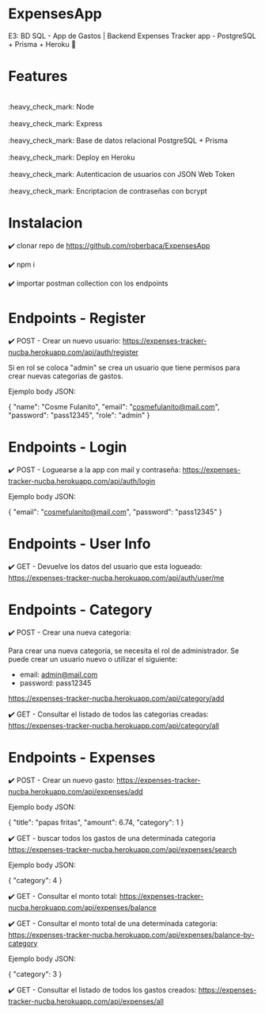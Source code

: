 # ExpensesApp
E3: BD SQL - App de Gastos | Backend
Expenses Tracker app - PostgreSQL + Prisma + Heroku :rocket:

# Features

<br>
:heavy_check_mark: Node
</br>
<br>
:heavy_check_mark: Express
</br>
<br>
:heavy_check_mark: Base de datos relacional PostgreSQL + Prisma
</br>
<br>
:heavy_check_mark: Deploy en Heroku
</br>
<br>
:heavy_check_mark: Autenticacion de usuarios con JSON Web Token
</br>
<br>
:heavy_check_mark: Encriptacion de contraseñas con bcrypt
</br>



# Instalacion

:heavy_check_mark: clonar repo de https://github.com/roberbaca/ExpensesApp

:heavy_check_mark: npm i

:heavy_check_mark: importar postman collection con los endpoints


# Endpoints - Register

:heavy_check_mark: POST - Crear un nuevo usuario:
https://expenses-tracker-nucba.herokuapp.com/api/auth/register

Si en rol se coloca "admin" se crea un usuario que tiene permisos para crear nuevas categorias de gastos.

Ejemplo body JSON:

{ "name": "Cosme Fulanito", "email": "cosmefulanito@mail.com", "password": "pass12345", "role": "admin" }


# Endpoints - Login

:heavy_check_mark: POST - Loguearse a la app con mail y contraseña:
https://expenses-tracker-nucba.herokuapp.com/api/auth/login

Ejemplo body JSON:

{ "email": "cosmefulanito@mail.com", "password": "pass12345" }

# Endpoints - User Info

:heavy_check_mark: GET - Devuelve los datos del usuario que esta logueado:
https://expenses-tracker-nucba.herokuapp.com/api/auth/user/me



# Endpoints - Category

:heavy_check_mark: POST - Crear una nueva categoria:

Para crear una nueva categoria, se necesita el rol de administrador. Se puede crear un usuario nuevo o utilizar el siguiente:
- email: admin@mail.com
- password: pass12345

https://expenses-tracker-nucba.herokuapp.com/api/category/add 

:heavy_check_mark: GET - Consultar el listado de todos las categorias creadas:
https://expenses-tracker-nucba.herokuapp.com/api/category/all 


# Endpoints - Expenses

:heavy_check_mark: POST - Crear un nuevo gasto:
https://expenses-tracker-nucba.herokuapp.com/api/expenses/add

Ejemplo body JSON:

{   "title": "papas fritas",
    "amount": 6.74,
    "category": 1
}


:heavy_check_mark: GET - buscar todos los gastos de una determinada categoria
https://expenses-tracker-nucba.herokuapp.com/api/expenses/search

Ejemplo body JSON:

{
    "category": 4
}
 
:heavy_check_mark: GET - Consultar el monto total:
https://expenses-tracker-nucba.herokuapp.com/api/expenses/balance

 
:heavy_check_mark: GET - Consultar el monto total de una determinada categoria:
https://expenses-tracker-nucba.herokuapp.com/api/expenses/balance-by-category

Ejemplo body JSON:

{
    "category": 3
}


:heavy_check_mark: GET - Consultar el listado de todos los gastos creados:
https://expenses-tracker-nucba.herokuapp.com/api/expenses/all

